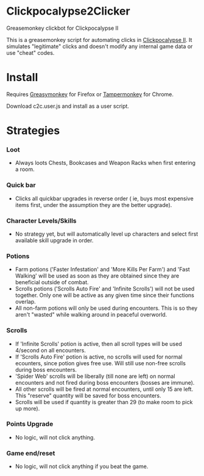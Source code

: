 # Clickpocalypse2Clicker
Greasemonkey clickbot for Clickpocalypse II

This is a greasemonkey script for automating clicks in [Clickpocalypse II](http://minmaxia.com/c2/).  It simulates "legitimate" clicks and doesn't modify any internal game data or use "cheat" codes.

# Install

Requires [Greasymonkey](https://addons.mozilla.org/en-US/firefox/addon/greasemonkey/) for Firefox or [Tampermonkey](https://chrome.google.com/webstore/detail/tampermonkey/dhdgffkkebhmkfjojejmpbldmpobfkfo?hl=en) for Chrome. 

Download c2c.user.js and install as a user script.

# Strategies  

### Loot

* Always loots Chests, Bookcases and Weapon Racks when first entering a room.

### Quick bar

* Clicks all quickbar upgrades in reverse order ( ie, buys most expensive items first, under the assumption they are the better upgrade).

### Character Levels/Skills

* No strategy yet, but will automatically level up characters and select first available skill upgrade in order.

### Potions

* Farm potions ('Faster Infestation' and 'More Kills Per Farm') and 'Fast Walking' will be used as soon as they are obtained since they are beneficial outside of combat.
* Scrolls potions ('Scrolls Auto Fire' and 'Infinite Scrolls') will not be used together.  Only one will be active as any given time since their functions overlap.
* All non-farm potions will only be used during encounters.  This is so they aren't "wasted" while walking around in peaceful overworld.

### Scrolls
* If 'Infinite Scrolls' potion is active, then all scroll types will be used 4/second on all encounters.
* If 'Scrolls Auto Fire' potion is active, no scrolls will used for normal ecounters, since potion gives free use.  Will still use non-free scrolls during boss encounters.
* 'Spider Web' scrolls will be liberally (till none are left) on normal encounters and not fired during boss encounters (bosses are immune).
* All other scrolls will be fired at normal encounters, until only 15 are left.  This "reserve" quantity will be saved for boss encounters.
* Scrolls will be used if quantity is greater than 29 (to make room to pick up more).

### Points Upgrade

* No logic, will not click anything.

### Game end/reset

* No logic, will not click anything if you beat the game.










